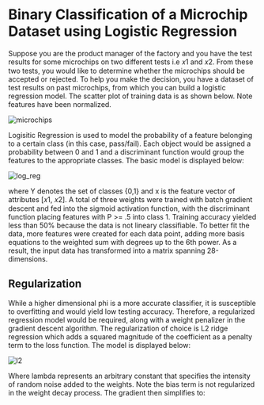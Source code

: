 # Binary Classification of a Microchip Dataset using Logistic Regression
Suppose you are the product manager of the factory and you have the test results for some microchips on two different tests i.e 𝑥1 and 𝑥2. From these two tests, you would like to determine whether the microchips should be accepted or rejected. To help you make the decision, you have a dataset of test results on past microchips, from which you can build a logistic regression model. The scatter plot of training data is as shown below. Note features have been normalized.

![microchips](https://raw.github.com/wnam98/Logistic-Regression/master/imgs/microchips.PNG "microchips")

Logisitic Regression is used to model the probability of a feature belonging to a certain class (in this case, pass/fail). Each object would be assigned a probability between 0 and 1 and a discriminant function would group the features to the appropriate classes. The basic model is displayed below:

![log_reg](https://raw.github.com/wnam98/Logistic-Regression/master/imgs/log_reg.png "log_reg")

where Y denotes the set of classes {0,1} and x is the feature vector of attributes [𝑥1, 𝑥2]. A total of three weights were trained with batch gradient descent and fed into the sigmoid activation function, with the discriminant function placing features with P >= .5 into class 1. Training accuracy yielded less than 50% because the data is not lineary classifiable. To better fit the data, more features were created for each data point, adding more basis equations to the weighted sum with degrees up to the 6th power. As a result, the input data has transformed into a matrix spanning 28-dimensions. 

## Regularization

While a higher dimensional phi is a more accurate classifier, it is susceptible to overfitting and would yield low testing accuracy. Therefore, a regularized regression model would be required, along with a weight penalizer in the gradient descent algorithm. The regularization of choice is L2 ridge regression which adds a squared magnitude of the coefficient as a penalty term to the loss function. The model is displayed below:

![l2](https://raw.github.com/wnam98/Logistic-Regression/master/imgs/l2.png "l2")

Where lambda represents an arbitrary constant that specifies the intensity of random noise added to the weights. Note the bias term is not regularized in the weight decay process. The gradient then simplifies to:


